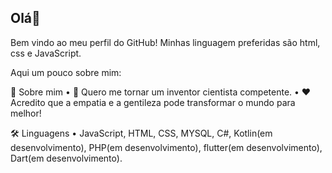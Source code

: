 ## Olá👋


Bem vindo ao meu perfil do GitHub! Minhas linguagem preferidas são html, css e JavaScript.

Aqui um pouco sobre mim:

🌟 Sobre mim
• 🚀 Quero me tornar um inventor cientista competente.
• ❤ Acredito que a empatia e a gentileza pode transformar o mundo para melhor!

🛠️ Linguagens
• JavaScript, HTML, CSS, MYSQL, C#, Kotlin(em desenvolvimento), PHP(em desenvolvimento), flutter(em desenvolvimento), Dart(em desenvolvimento).
